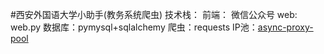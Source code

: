 #西安外国语大学小助手(教务系统爬虫)
技术栈：
前端： 微信公众号
web: web.py
数据库：pymysql+sqlalchemy
爬虫：requests
IP池：[async-proxy-pool](https://github.com/chenjiandongx/async-proxy-pool)
